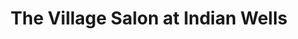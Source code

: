 ---
title: "The Village Salon at Indian Wells"
url: /indian-wells/the-village-salon-at-indian-wells/
shop: Friseur
---